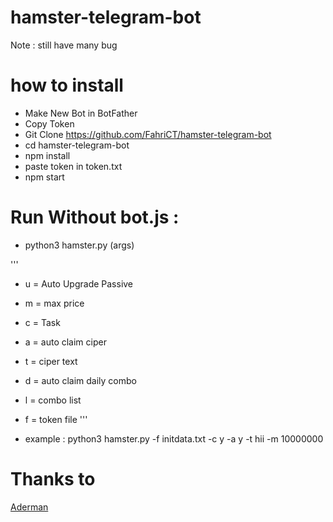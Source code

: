 # hamster-telegram-bot
Note : still have many bug

# how to install
- Make New Bot in BotFather
- Copy Token
- Git Clone https://github.com/FahriCT/hamster-telegram-bot
- cd hamster-telegram-bot
- npm install
- paste token in token.txt
- npm start

# Run Without bot.js :
- python3 hamster.py (args)

'''
- u = Auto Upgrade Passive 
- m = max price
- c = Task
- a = auto claim ciper
- t = ciper text
- d = auto claim daily combo
- l = combo list
- f = token file
'''

- example : python3 hamster.py -f initdata.txt -c y -a y -t hii -m 10000000

# Thanks to
[Aderman](https://github.com/adearman/hamsterkombat)
